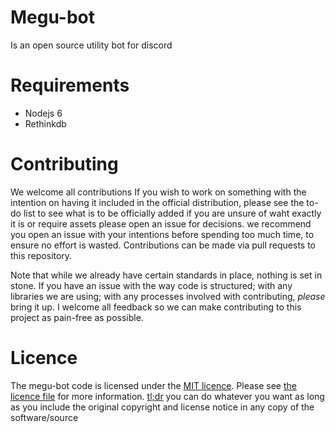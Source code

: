 # Megu-bot
Is an open source utility bot for discord

# Requirements

- Nodejs 6
- Rethinkdb

# Contributing

We welcome all contributions If you wish to work on something with the intention on having it included in the official distribution, please see the to-do list to see what is to be officially added if you are unsure of waht exactly it is or require assets please open an issue for decisions. we recommend you open an issue with your intentions before spending too much time, to ensure no effort is wasted. Contributions can be made via pull requests to this repository.

Note that while we already have certain standards in place, nothing is set in stone. If you have an issue with the way code is structured; with any libraries we are using; with any processes involved with contributing, *please* bring it up. I welcome all feedback so we can make contributing to this project as pain-free as possible.

# Licence

The megu-bot code is licensed under the [MIT licence](https://opensource.org/licenses/MIT). Please see [the licence file](https://github.com/SloppierKitty7/megu-bot/blob/master/LICENSE) for more information. [tl;dr](https://tldrlegal.com/license/mit-license) you can do whatever you want as long as you include the original copyright and license notice in any copy of the software/source
